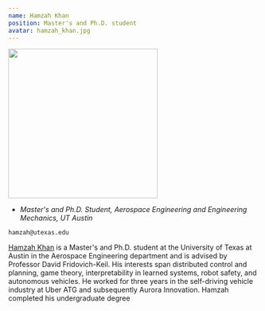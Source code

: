 ```yaml
---
name: Hamzah Khan
position: Master's and Ph.D. student
avatar: hamzah_khan.jpg
---
```


<img width="300" src="{{site.baseurl}}/images/people/{{page.avatar}}" data-action="zoom">

- _Master's and Ph.D. Student, Aerospace Engineering and Engineering Mechanics, UT Austin_<br>

<i class="fa fa-envelope-o"></i> `hamzah@utexas.edu`<br>

[Hamzah Khan](https://hamzahkhan.me/) is a Master's and Ph.D. student at the University of Texas at Austin in the Aerospace Engineering department and is advised by Professor David Fridovich-Keil. His interests span distributed control and planning, game theory, interpretability in learned systems, robot safety, and autonomous vehicles. He worked for three years in the self-driving vehicle industry at Uber ATG and subsequently Aurora Innovation. Hamzah completed his undergraduate degree
